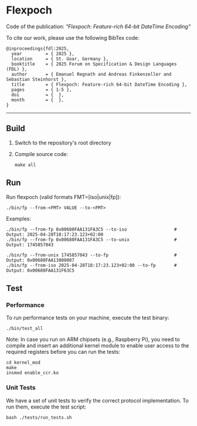 # Flexpoch

Code of the publication: _"Flexpoch: Feature-rich 64-bit DateTime Encoding"_

To cite our work, please use the following BibTex code:

```
@inproceedings{fdl:2025,
  year         = { 2025 },
  location     = { St. Goar, Germany },
  booktitle    = { 2025 Forum on Specification & Design Languages (FDL) },
  author       = { Emanuel Regnath and Andreas Finkenzeller and Sebastian Steinhorst },
  title        = { Flexpoch: Feature-rich 64-bit DateTime Encoding },
  pages        = { 1-5 },
  doi          = {  },
  month        = {  },
}
```

---



## Build

1. Switch to the repository's root directory

2. Compile source code:
    ```
    make all
    ```


## Run

Run flexpoch (valid formats FMT=[iso|unix|fp]):
```
./bin/fp --from-<FMT> VALUE --to-<FMT>
```

Examples:
```
./bin/fp --from-fp 0x00680FAA131FA3C5 --to-iso                  # Output: 2025-04-28T18:17:23.123+02:00
./bin/fp --from-fp 0x00680FAA131FA3C5 --to-unix                 # Output: 1745857043

./bin/fp --from-unix 1745857043 --to-fp                         # Output: 0x00680FAA13800007
./bin/fp --from-iso 2025-04-28T18:17:23.123+02:00 --to-fp       # Output: 0x00680FAA131F63C5
```


## Test

### Performance

To run performance tests on your machine, execute the test binary:
```
./bin/test_all
```

Note: In case you run on ARM chipsets (e.g., Raspberry Pi), you need to compile and insert an additional kernel module to enable user access to the required registers before you can run the tests:
```
cd kernel_mod
make
insmod enable_ccr.ko
```

### Unit Tests

We have a set of unit tests to verify the correct protocol implementation. To run them, execute the test script:
```
bash ./tests/run_tests.sh
```
